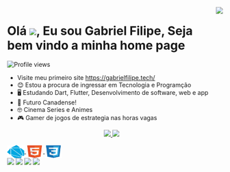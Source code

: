 
<img align="right" height="590em" src="https://raw.githubusercontent.com/gist/GabrielZGT/2df2062ca1eb8ff25f5ff6665fceb59a/raw/665f00597a4b27390eee02eb4fd521fffe217723/githubcard.svg"/>
<h1 align="left">Olá <img src="https://raw.githubusercontent.com/kaueMarques/kaueMarques/master/hi.gif" width="30px">, Eu sou Gabriel Filipe, Seja bem vindo a minha home page </h1>
<p align="left"> <img src="https://komarev.com/ghpvc/?username=gabrielzgt&color=yellow" alt="Profile views" /> </p>

- Visite meu primeiro site https://gabrielfilipe.tech/
- 😊 Estou a procura de ingressar em Tecnologia e Programção
- 🖥️ Estudando Dart, Flutter, Desenvolvimento de software, web e app 
- 🚀 Futuro Canadense!
- 🤓 Cinema Series e Animes 
- 🎮 Gamer de jogos de estrategia nas horas vagas
 
<div align="center">
  <a href="https://github.com/rafaballerini">
  <img height="150em" src="https://github-readme-stats.vercel.app/api?username=gabrielZGT&show_icons=true&theme=onedark&include_all_commits=true&count_private=true"/>
  <img height="150em" src="https://github-readme-stats.vercel.app/api/top-langs/?username=gabrielzgt&layout=compact&langs_count=7&theme=onedark"/>
</div>
  
  <div style="display: inline_auto"><br>
  <img align="center" alt="Biel-Dart" height="30" width="40" src="https://raw.githubusercontent.com/devicons/devicon/master/icons/dart/dart-plain.svg">
  <img align="center" alt="Biel-HTML" height="30" width="40" src="https://raw.githubusercontent.com/devicons/devicon/master/icons/html5/html5-original.svg">
  <img align="center" alt="Rafa-CSS" height="30" width="40" src="https://raw.githubusercontent.com/devicons/devicon/master/icons/css3/css3-original.svg">
</div>
  
  
  <div> 
  <a href="https://www.youtube.com/watch?v=dQw4w9WgXcQ_-uuuZbY0AAt9CViNzvc-Q" target="_blank"><img src="https://img.shields.io/badge/YouTube-FF0000?style=for-the-badge&logo=youtube&logoColor=black" target="_blank"></a>
  <a href="https://instagram.com/gabrielfilipez" target="_blank"><img src="https://img.shields.io/badge/-Instagram-%23E4405F?style=for-the-badge&logo=instagram&logoColor=black" target="_blank"></a>
  <a href = "mailto:contatorafaballerini@gmail.com"><img src="https://img.shields.io/badge/-Gmail-%23333?style=for-the-badge&logo=gmail&logoColor=black" target="_blank"></a>
  <a href="https://www.linkedin.com/in/gabriel-filipe-a3909721a" target="_blank"><img src="https://img.shields.io/badge/-LinkedIn-%230077B5?style=for-the-badge&logo=linkedin&logoColor=black" target="_blank"></a>
    
  
    
